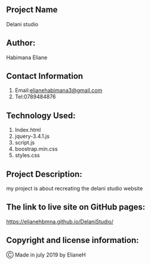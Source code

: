 ## Project Name
Delani studio

## Author:

Habimana Eliane

## Contact Information

1. Email:elianehabimana3@gmail.com
2. Tel:0789484876

## Technology Used:

1. Index.html
2. jquery-3.4.1.js
3. script.js
4. boostrap.min.css
5. styles.css


## Project Description:

my project is about recreating the delani studio website

## The link to live site on GitHub pages:

https://elianehbmna.github.io/DelaniStudio/

## Copyright and license information:

&#9400; Made in july 2019 by ElianeH

